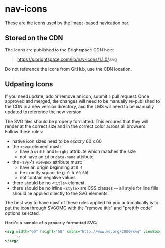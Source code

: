 # nav-icons

These are the icons used by the image-based navigation bar.

## Stored on the CDN

The icons are published to the Brightspace CDN here:

> https://s.brightspace.com/lib/nav-icons/1.1.0/<icon-name>.svg

Do not reference the icons from GitHub, use the CDN location.

## Udpating Icons

If you need update, add or remove an icon, submit a pull request. Once approved and merged, the changes will need to be manually re-published to the CDN in a new version directory, and the LMS will need to be manually updated to reference the new version.

The SVG files should be properly formatted. This ensures that they will render at the correct size and in the correct color across all browsers. Follow these rules:
- native icon sizes need to be _exactly_ 60 x 60
- the `<svg>` element must:
  - have a `width` and `height` attribute which matches the size
  - not have an `id` or `data-name` attribute
- the `<svg>`'s `viewBox` attribute must:
  - have an origin beginning at `0 0`
  - be exactly square (e.g. `0 0 60 60`)
  - not contain negative values
- there should be no `<title>` element
- there should be no inline `<style>` are CSS classes -- all style for line fills should be applied directly to the SVG elements

The best way to have most of these rules applied for you automatically is to put the icon through [SVGOMG](https://jakearchibald.github.io/svgomg/) with the "remove title" and "prettify code" options selected.

Here's a sample of a properly formatted SVG:

```svg
<svg width="60" height="60" xmlns="http://www.w3.org/2000/svg" viewBox="0 0 60 60">
    ...
</svg>
```
